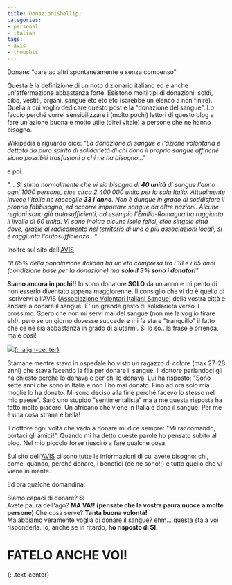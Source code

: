 ```yaml
---
title: Donazioni&hellip;
categories:
- personal
- italian
tags:
- avis
- thoughts
---
```

Donare: "dare ad altri spontaneamente e senza compenso"

Questa è la definizione di un noto dizionario italiano ed e anche
un'affermazione abbastanza forte. Esistono molti tipi di donazioni: soldi,
cibo, vestiti, organi, sangue etc etc etc (sarebbe un elenco a non finire).
Quella a cui voglio dedicare questo post e la "donazione del sangue". Lo
faccio perché vorrei sensibilizzare i (molto pochi) lettori di questo blog a
fare un'azione buona e molto utile (direi vitale) a persone che ne hanno
bisogno.

Wikipedia a riguardo dice: _"La donazione di sangue è l'azione volontaria e dettata da puro spirito di
solidarietà di chi dona il proprio sangue affinché siano possibili trasfusioni
a chi ne ha bisogno..."_  
  
e poi:  
  
_"... Si stima normalmente che vi sia bisogno di __40 unità__ di sangue l'anno ogni
1000 persone, cioe circa 2.400.000 unita per la sola Italia. Attualmente
invece l'Italia ne raccoglie __33 l'anno__. Non è dunque in grado di soddisfare il
proprio fabbisogno, ed occorre importare sangue da altre nazioni. Alcune
regioni sono già autosufficienti, ad esempio l'Emilia-Romagna ha raggiunto il
livello di 60 unita. Vi sono inoltre alcune isole felici, cioe singole città
dove, grazie al radicamento nel territorio di una o più associazioni locali,
si è raggiunta l'autosufficienza..."_  
  
Inoltre sul sito dell'[AVIS](http://www.avis.it/)  
  
_"Il 65% della popolazione italiana ha un'eta compresa tra i 18 e i 65 anni
(condizione base per la donazione) ma __solo il 3% sono i donatori__"_  
  
  
__Siamo ancora in pochi!!__ Io sono donatore __SOLO__ da un anno e mi pento di non esserlo
diventato appena maggiorenne. Il consiglio che vi do è quello di iscrivervi all'AVIS
([Associazione Volontari Italiani Sangue](http://www.avis.it/)) della vostra città e
andare a donare il sangue. E' un grande gesto di solidarietà verso il prossimo.
Spero che non mi servi mai del sangue (non me la voglio tirare eh!), però se un giorno
dovesse succedere mi fa stare "tranquillo" il fatto che ce ne sia abbastanza in grado
di aiutarmi. Si lo so.. la frase e orrenda, ma è così!  
  
[![]({{site.url}}/images/avis.gif){: .align-center}]({{site.url}}/images/avis.gif)

Stamane mentre stavo in ospedale ho visto un ragazzo di colore (max 27-28 anni) che
stava facendo la fila per donare il sangue. Il dottore parlandoci gli ha
chiesto perché lo donava e per chi lo donava. Lui ha risposto: "Sono sette
anni che sono in Italia e non l'ho mai donato. Fino ad ora solo mia moglie lo
ha donato. Mi sono deciso alla fine perché facevo lo stesso nel mio paese".
Sarò uno stupido "sentimentalista" ma a me questa risposta ha fatto molto
piacere. Un africano che viene in Italia e dona il sangue. Per me è una cosa
strana e bella!  
  
Il dottore ogni volta che vado a donare mi dice sempre: "Mi raccomando,
portaci gli amici!". Quando mi ha detto queste parole ho pensato subito al
blog. Nel mio piccolo forse riuscirò a fare qualche cosa.  
  
Sul sito dell'[AVIS](http://www.avis.it/) ci sono tutte le informazioni di cui
avete bisogno: chi, come, quando, perché donare, i benefici (ce ne sono!!) e
tutto quello che vi viene in mente.  
  
Ed ora qualche domandina:  
  
Siamo capaci di donare? __SI__  
Avete paura dell'ago? __MA VA!! (pensate che la vostra paura nuoce a molte
persone)__
Che cosa serve? __Tanta buona volontà!__  
Ma abbiamo veramente voglia di donare il sangue? ehm... questa sta a voi
risponderla. Io, anche se in ritardo, __ho risposto di SI.__  
  
# FATELO ANCHE VOI!
{: .text-center}

  

